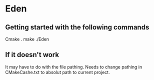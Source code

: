 # Eden



## Getting started with the following commands

Cmake .
make
./Eden


## If it doesn't work
It may have to do with the file pathing. Needs to change pathing in CMakeCashe.txt to absolut path to current project.
